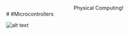 <div align="center">Physical Computing!</div>
#
#Microcontrollers

![alt text](http://microbit.org/images/quickstart/microbit-plugged-in.gif)
